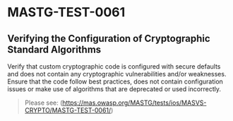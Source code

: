 #  MASTG-TEST-0061

## Verifying the Configuration of Cryptographic Standard Algorithms

Verify that custom cryptographic code is configured with secure defaults and does not contain any cryptographic vulnerabilities and/or weaknesses. Ensure that the code follow best practices, does not contain configuration issues or make use of algorithms that are deprecated or used incorrectly.

> Please see: (https://mas.owasp.org/MASTG/tests/ios/MASVS-CRYPTO/MASTG-TEST-0061/)